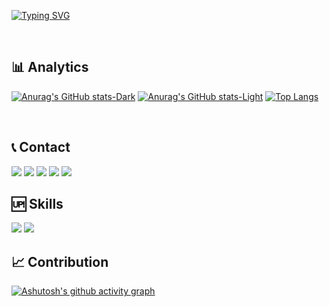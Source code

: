 [![Typing SVG](https://readme-typing-svg.demolab.com?font=Source+Code+Pro&weight=1200&size=50&pause=1&color=11BD0F&center=true&vCenter=true&random=false&width=1450&height=80&lines=Hi!;I'm+Danilo+de+Morais;I'm+a+passionate+software+developer+from+Brazil)](https://git.io/typing-svg)

<br>

## 📊 Analytics

[![Anurag's GitHub stats-Dark](https://github-readme-stats.vercel.app/api?username=danilomoraisgustavo&show_icons=true&theme=dark#gh-dark-mode-only)](https://github.com/anuraghazra/github-readme-stats#gh-dark-mode-only)
[![Anurag's GitHub stats-Light](https://github-readme-stats.vercel.app/api?username=danilomoraisgustavo&show_icons=true&theme=tokyonight#gh-light-mode-only)](https://github.com/anuraghazra/github-readme-stats#gh-light-mode-only)
[![Top Langs](https://github-readme-stats.vercel.app/api/top-langs/?username=danilomoraisgustavo&layout=donut)](https://github.com/anuraghazra/github-readme-stats)

<br>

## 📞 Contact
  <a href="mailto:danilo.m.gustavo@gmail.com" style="text-decoration: none;">
    <img src="https://img.shields.io/badge/Gmail-D14836?style=for-the-badge&logo=gmail&logoColor=white"/> 
  </a>
  <a href="https://linkedin.com/in/danilo-morais-gustavo" target="_blank" style="text-decoration: none;">
    <img src="https://img.shields.io/badge/LinkedIn-0077B5?style=for-the-badge&logo=linkedin&logoColor=white" />
  </a>
  <a href="https://github.com/danilomoraisgustavo" target="_blank" style="text-decoration: none;">
    <img src="https://img.shields.io/badge/Portfolio-255E63?style=for-the-badge&logo=About.me&logoColor=white"/>  
  </a>
  <a href="https://api.whatsapp.com/send?phone=5594991989803" target="_blank" style="text-decoration: none;">
    <img src="https://img.shields.io/badge/WhatsApp-25D366?style=for-the-badge&logo=whatsapp&logoColor=white"/>  
  </a>
  <a href="https://github.com/danilomoraisgustavo" target="_blank" style="text-decoration: none;">
    <img src="	https://img.shields.io/badge/GitHub-100000?style=for-the-badge&logo=github&logoColor=white"/>  
  </a>
<br>

## 🆙 Skills

<img src="https://skillicons.dev/icons?i=react,bootstrap,html,css,vscode,github,figma,tailwind,git" />
<img src="https://skillicons.dev/icons?i=nodejs,python,javascript,typescript,express,mongodb,nextjs,mysql" /><br>

## 📈 Contribution
[![Ashutosh's github activity graph](https://github-readme-activity-graph.vercel.app/graph?username=danilomoraisgustavo&bg_color=000000&color=44ff00&line=00ff1e&point=ffffff&area=false&hide_border=true)](https://github.com/ashutosh00710/github-readme-activity-graph)
